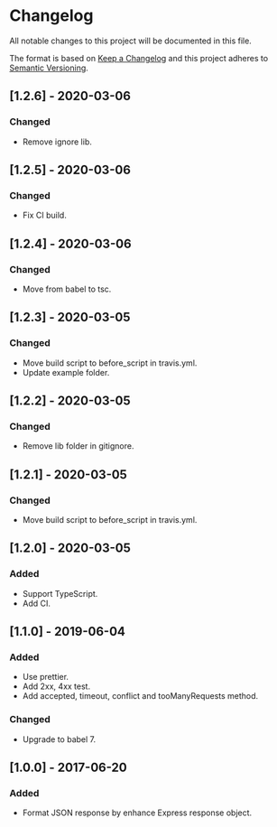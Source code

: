 # Changelog

All notable changes to this project will be documented in this file.

The format is based on [Keep a Changelog](http://keepachangelog.com/en/1.0.0/)
and this project adheres to [Semantic Versioning](http://semver.org/spec/v2.0.0.html).

## [1.2.6] - 2020-03-06

### Changed

- Remove ignore lib.

## [1.2.5] - 2020-03-06

### Changed

- Fix CI build.

## [1.2.4] - 2020-03-06

### Changed

- Move from babel to tsc.

## [1.2.3] - 2020-03-05

### Changed

- Move build script to before_script in travis.yml.
- Update example folder.

## [1.2.2] - 2020-03-05

### Changed

- Remove lib folder in gitignore.

## [1.2.1] - 2020-03-05

### Changed

- Move build script to before_script in travis.yml.

## [1.2.0] - 2020-03-05

### Added

- Support TypeScript.
- Add CI.

## [1.1.0] - 2019-06-04

### Added

- Use prettier.
- Add 2xx, 4xx test.
- Add accepted, timeout, conflict and tooManyRequests method.

### Changed

- Upgrade to babel 7.

## [1.0.0] - 2017-06-20

### Added

- Format JSON response by enhance Express response object.
